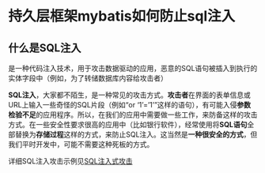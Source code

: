 # 持久层框架mybatis如何防止sql注入

## 什么是SQL注入

是一种代码注入技术，用于攻击数据驱动的应用，恶意的SQL语句被插入到执行的实体字段中（例如，为了转储数据库内容给攻击者）

**SQL注入**，大家都不陌生，是一种常见的攻击方式。**攻击者**在界面的表单信息或URL上输入一些奇怪的SQL片段（例如“or ‘1’=’1’”这样的语句），有可能入侵**参数检验不足**的应用程序。所以，在我们的应用中需要做一些工作，来防备这样的攻击方式。在一些安全性要求很高的应用中（比如银行软件），经常使用将**SQL语句**全部替换为**存储过程**这样的方式，来防止SQL注入。这当然是**一种很安全的方式**，但我们平时开发中，可能不需要这种死板的方式。

详细SQL注入攻击示例见[SQL注入式攻击 ](https://baike.baidu.com/item/SQL%E6%B3%A8%E5%85%A5%E5%BC%8F%E6%94%BB%E5%87%BB) 









